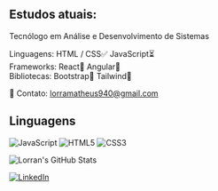 ## Estudos atuais:

Tecnólogo em Análise e Desenvolvimento de Sistemas

Linguagens: HTML / CSS✅ JavaScript⏳   
Frameworks: React🍃 Angular🍃  
Bibliotecas: Bootstrap🍃 Tailwind🍃

📧 Contato: lorramatheus940@gmail.com
##
## Linguagens
![JavaScript](https://img.shields.io/badge/-JavaScript-F7DF1E?style=for-the-badge&logo=javascript&logoColor=black)
![HTML5](https://img.shields.io/badge/-HTML5-E34F26?style=for-the-badge&logo=html5&logoColor=white)
![CSS3](https://img.shields.io/badge/-CSS3-1572B6?style=for-the-badge&logo=css3&logoColor=white)

![Lorran's GitHub Stats](https://github-readme-stats.vercel.app/api?username=Lorran-Matheus&show_icons=true&theme=radical)


[![LinkedIn](https://img.shields.io/badge/-LinkedIn-0077B5?style=for-the-badge&logo=linkedin&logoColor=white)](https://www.linkedin.com/in/lorran-matheus-motta-dos-santos-40626821b/)
